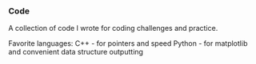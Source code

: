 ### Code
A collection of code I wrote for coding challenges and practice. 

Favorite languages:
  C++ - for pointers and speed
  Python - for matplotlib and convenient data structure outputting

